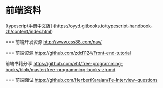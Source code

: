 # 前端资料

[typescript手册中文版]
(https://oyyd.gitbooks.io/typescript-handbook-zh/content/index.html)

===
前端开发资源 http://www.css88.com/nav/


===
前端资源  https://github.com/zdd1124/Front-end-tutorial

前端书籍分享 https://github.com/vhf/free-programming-books/blob/master/free-programming-books-zh.md

===
前端面试 https://github.com/HerbertKarajan/Fe-Interview-questions
